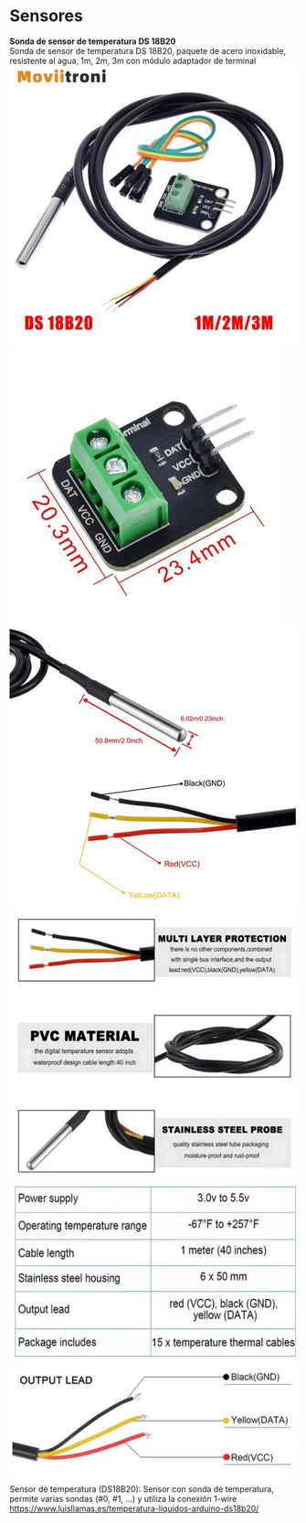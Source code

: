 # Sensores  
**Sonda de sensor de temperatura DS 18B20**  
Sonda de sensor de temperatura DS 18B20, paquete de acero inoxidable, resistente al agua, 1m, 2m, 3m con módulo adaptador de terminal  
![](images/temp_DS_8B20.jpg)  
![](images/temp_DS_8B20_Bis.jpg)  
![](images/temp_DS_8B20_3.jpg)  
![](images/temp_DS_8B20_4.jpg)  
![](images/temp_DS_8B20_5.jpg)  

Sensor de temperatura (DS18B20): Sensor con sonda de temperatura, permite varias sondas (#0, #1, …) y utiliza la conexión 1-wire  
https://www.luisllamas.es/temperatura-liquidos-arduino-ds18b20/



